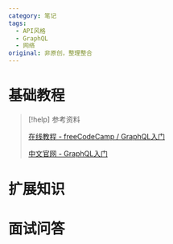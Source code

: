 ```yaml
---
category: 笔记
tags:
  - API风格
  - GraphQL
  - 网络
original: 非原创，整理整合
---
```


# 基础教程

> [!help] 参考资料
> 
> [在线教程 - freeCodeCamp / GraphQL入门](https://wangchujiang.com/linux-command/hot.html)
>
> [中文官网 - GraphQL入门](https://graphql.cn/learn/)

# 扩展知识

# 面试问答